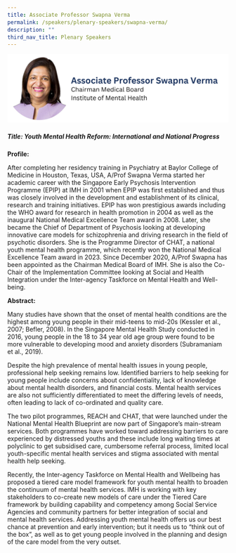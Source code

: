 ```yaml
---
title: Associate Professor Swapna Verma
permalink: /speakers/plenary-speakers/swapna-verma/
description: ""
third_nav_title: Plenary Speakers
---
```

<div style="display: flex; flex-wrap: wrap;">
  <div style="flex-basis: 100%; max-width: 100%;">
    <img alt="track speakers 1" src="/images/SpeakersPhoto/swapnavermav01.png">
  </div>
	</div>
	
##### Title: Youth Mental Health Reform: International and National Progress

**Profile:**

After completing her residency training in Psychiatry at Baylor College of Medicine in Houston, Texas, USA, A/Prof Swapna Verma started her academic career with the Singapore Early Psychosis Intervention Programme (EPIP) at IMH in 2001 when EPIP was first established and thus was closely involved in the development and establishment of its clinical, research and training initiatives. EPIP has won prestigious awards including the WHO award for research in health promotion in 2004 as well as the inaugural National Medical Excellence Team award in 2008. Later, she became the Chief of Department of Psychosis looking at developing innovative care models for schizophrenia and driving research in the field of psychotic disorders. She is the Programme Director of CHAT, a national youth mental health programme, which recently won the National Medical Excellence Team award in 2023. Since December 2020, A/Prof Swapna has been appointed as the Chairman Medical Board of IMH. She&nbsp;is also the Co-Chair of the Implementation Committee looking at Social and Health Integration under the Inter-agency Taskforce on Mental Health and Well-being.

**Abstract:**

Many studies have shown that the onset of mental health conditions are the highest among young people in their mid-teens to mid-20s (Kessler et al., 2007; Befler, 2008). In the Singapore Mental Health Study conducted in 2016, young people in the 18 to 34 year old age group were found to be more vulnerable to developing mood and anxiety disorders (Subramaniam et al., 2019). 

Despite the high prevalence of mental health issues in young people, professional help seeking remains low. Identified barriers to help seeking for young people include concerns about confidentiality, lack of knowledge about mental health disorders, and financial costs. Mental health services are also not sufficiently differentiated to meet the differing levels of needs, often leading to lack of co-ordinated and quality care.

The two pilot programmes, REACH and CHAT, that were launched under the National Mental Health Blueprint are now part of Singapore’s main-stream services. Both programmes have worked toward addressing barriers to care experienced by distressed youths and these include long waiting times at polyclinic to get subsidised care, cumbersome referral process, limited local youth-specific mental health services and stigma associated with mental health help seeking.

Recently, the Inter-agency Taskforce on Mental Health and Wellbeing has proposed a tiered care model framework for youth mental health to broaden the continuum of mental health services.  IMH is working with key stakeholders to co-create new models of care under the Tiered Care framework by building capability and competency among Social Service Agencies and community partners for better integration of social and mental health services.  Addressing youth mental health offers us our best chance at prevention and early intervention; but it needs us to “think out of the box”, as well as to get young people involved in the planning and design of the care model from the very outset.